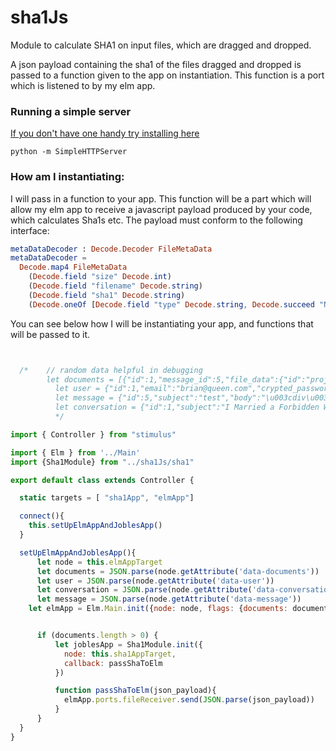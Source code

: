 # sha1Js
Module to calculate SHA1 on input files, which are dragged and dropped.

A json payload containing the sha1 of the files dragged and dropped is passed to a function given to the app on instantiation. This function is a port which is listened to by my elm app.

### Running a simple server

[If you don't have one handy try installing here](https://developer.mozilla.org/en-US/docs/Learn/Common_questions/set_up_a_local_testing_server)

```terminal
python -m SimpleHTTPServer
```

### How am I instantiating:

I will pass in a function to your app. This function will be a part which will allow my elm app to receive a javascript payload produced by your code, which calculates Sha1s etc. The payload must conform to the following interface:


```elm
metaDataDecoder : Decode.Decoder FileMetaData
metaDataDecoder =
  Decode.map4 FileMetaData
    (Decode.field "size" Decode.int)
    (Decode.field "filename" Decode.string)
    (Decode.field "sha1" Decode.string)
    (Decode.oneOf [Decode.field "type" Decode.string, Decode.succeed "NA"])
```

You can see below how I will be instantiating your app, and functions that will be passed to it.

```js


  /*    // random data helpful in debugging
      	let documents = [{"id":1,"message_id":5,"file_data":{"id":"projects/1/document/1/file/df84d002ed79eb01fdb01c1a66aec101.png","storage":"store","metadata":{"sha1":"4c931a551a9825df6fd5772383d9df66ba685e3c","size":21636,"filename":"Dass_results_final.png","mime_type":"image/png"}},"created_at":"2020-07-29T06:01:09.387Z","updated_at":"2020-07-29T06:01:09.585Z","file_sha1":"4c931a551a9825df6fd5772383d9df66ba685e3c","token":"VcBWxvHGWLZApomB3sPWfRri","file_size":21636,"project_id":"1"}]
          let user = {"id":1,"email":"brian@queen.com","crypted_password":"$2a$10$cfmLz2Pv8Aa3nn9tjAC7auMobR48q75X1hgG0zjZ94WhWUl5K.rHm","salt":"hq3Hsc8P5L4j27szRakz","created_at":"2020-07-28T09:01:06.058Z","updated_at":"2020-07-28T09:01:06.058Z","first_name":"Brian","last_name":"May","organisation_id":1,"remember_me_token":null,"remember_me_token_expires_at":null,"reset_password_token":null,"reset_password_token_expires_at":null,"reset_password_email_sent_at":null,"access_count_to_reset_password_page":0,"invitations_count":20000,"site_admin":true,"activation_state":"pending","activation_token":"dX9CPcDnnf6fri3hxByr","activation_token_expires_at":null,"organisation_admin":true}        
          let message = {"id":5,"subject":"test","body":"\u003cdiv\u003etest\u003c/div\u003e","user_id":1,"conversation_id":1,"created_at":"2020-07-29T06:01:09.356Z","updated_at":"2020-07-29T06:01:09.356Z","index_no":5}
          let conversation = {"id":1,"subject":"I Married a Forbidden Wolves - 1","created_at":"2020-07-28T09:01:28.616Z","updated_at":"2020-07-29T08:00:03.628Z","project_id":1,"is_open":true,"correspondence_type":"rfi","token":"Zq8kTeuDxiG4N3oWyjGiJQuF","pdf_data":{"id":"conversation/1/pdf/e32ba146a5e664443d5cdb14e46903d7.pdf","storage":"store","metadata":{"size":8262,"filename":"Conversation: I Married a Forbidden Wolves - 1 as at July 29 2020 6:00 PM +1000.pdf","mime_type":"application/pdf"}},"index_no":1}       
          */

import { Controller } from "stimulus"

import { Elm } from '../Main'
import {Sha1Module} from "../sha1Js/sha1"

export default class extends Controller {

  static targets = [ "sha1App", "elmApp"]

  connect(){
    this.setUpElmAppAndJoblesApp()    
  }

  setUpElmAppAndJoblesApp(){
      let node = this.elmAppTarget
      let documents = JSON.parse(node.getAttribute('data-documents'))
      let user = JSON.parse(node.getAttribute('data-user'))
      let conversation = JSON.parse(node.getAttribute('data-conversation'))
      let message = JSON.parse(node.getAttribute('data-message'))
    let elmApp = Elm.Main.init({node: node, flags: {documents: documents, user: user, project_id: conversation.project_id, message: message}  })    


      if (documents.length > 0) {
          let joblesApp = Sha1Module.init({
            node: this.sha1AppTarget,
            callback: passShaToElm
          })

          function passShaToElm(json_payload){ 
            elmApp.ports.fileReceiver.send(JSON.parse(json_payload))
          }
      }
  }
}
```
